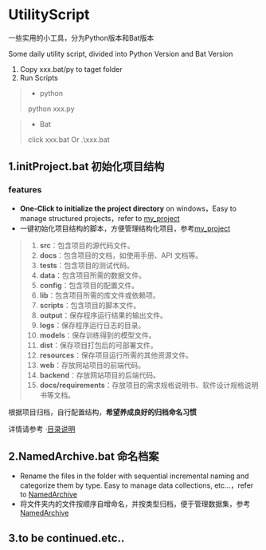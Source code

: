 # UtilityScript
一些实用的小工具，分为Python版本和Bat版本

Some daily utility script, divided into Python Version and Bat Version

1. Copy xxx.bat/py to taget folder
2. Run Scripts

> - python
>
> python xxx.py

> - Bat
>
> click xxx.bat  Or  .\xxx.bat

## 1.initProject.bat 初始化项目结构

### features

- **One-Click to initialize the project directory** on windows，Easy to manage structured projects，refer to [my_project](example/my_project)
- 一键初始化项目结构的脚本，方便管理结构化项目，参考[my_project](example/my_project)

> 1. **src**：包含项目的源代码文件。
> 2. **docs**：包含项目的文档，如使用手册、API 文档等。
> 3. **tests**：包含项目的测试代码。
> 4. **data**：包含项目所需的数据文件。
> 5. **config**：包含项目的配置文件。
> 6. **lib**：包含项目所需的库文件或依赖项。
> 7. **scripts**：包含项目的脚本文件。
> 8. **output**：保存程序运行结果的输出文件。
> 9. **logs**：保存程序运行日志的目录。
> 10. **models**：保存训练得到的模型文件。
> 11. **dist**：保存项目打包后的可部署文件。
> 12. **resources**：保存项目运行所需的其他资源文件。
> 13. **web**：存放网站项目的前端代码。
> 14. **backend**：存放网站项目的后端代码。
> 15. **docs/requirements**：存放项目的需求规格说明书、软件设计规格说明书等文档。

根据项目归档，自行配置结构，**希望养成良好的归档命名习惯**

详情请参考 ·[目录说明](example/my_project/intro.md)



## 2.NamedArchive.bat 命名档案

- Rename the files in the folder with sequential incremental naming and categorize them by type. Easy to manage data collections, etc...，refer to [NamedArchive](example/NamedArchive)
- 将文件夹内的文件按顺序自增命名，并按类型归档，便于管理数据集，参考[NamedArchive](example/NamedArchive)



## 3.to be continued.etc..
